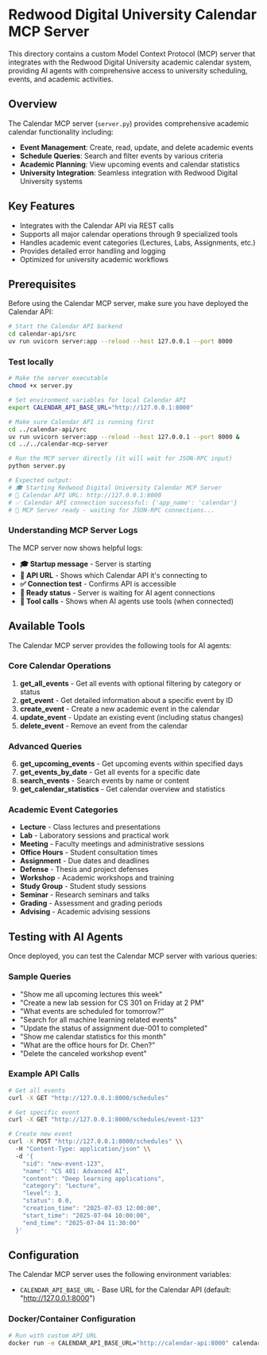 # Redwood Digital University Calendar MCP Server

This directory contains a custom Model Context Protocol (MCP) server that integrates with the Redwood Digital University academic calendar system, 
providing AI agents with comprehensive access to university scheduling, events, and academic activities.

## Overview

The Calendar MCP server (`server.py`) provides comprehensive academic calendar functionality including:
- **Event Management**: Create, read, update, and delete academic events
- **Schedule Queries**: Search and filter events by various criteria
- **Academic Planning**: View upcoming events and calendar statistics
- **University Integration**: Seamless integration with Redwood Digital University systems

## Key Features

- Integrates with the Calendar API via REST calls
- Supports all major calendar operations through 9 specialized tools
- Handles academic event categories (Lectures, Labs, Assignments, etc.)
- Provides detailed error handling and logging
- Optimized for university academic workflows

## Prerequisites

Before using the Calendar MCP server, make sure you have deployed the Calendar API:

```bash
# Start the Calendar API backend
cd calendar-api/src
uv run uvicorn server:app --reload --host 127.0.0.1 --port 8000
```

### Test locally

```bash
# Make the server executable
chmod +x server.py

# Set environment variables for local Calendar API
export CALENDAR_API_BASE_URL="http://127.0.0.1:8000"

# Make sure Calendar API is running first
cd ../calendar-api/src
uv run uvicorn server:app --reload --host 127.0.0.1 --port 8000 &
cd ../../calendar-mcp-server

# Run the MCP server directly (it will wait for JSON-RPC input)
python server.py

# Expected output:
# 🎓 Starting Redwood Digital University Calendar MCP Server
# 📡 Calendar API URL: http://127.0.0.1:8000
# ✅ Calendar API connection successful: {'app_name': 'calendar'}
# 🔄 MCP Server ready - waiting for JSON-RPC connections...
```

### Understanding MCP Server Logs

The MCP server now shows helpful logs:
- **🎓 Startup message** - Server is starting
- **📡 API URL** - Shows which Calendar API it's connecting to
- **✅ Connection test** - Confirms API is accessible
- **🔄 Ready status** - Server is waiting for AI agent connections
- **🔧 Tool calls** - Shows when AI agents use tools (when connected)

## Available Tools

The Calendar MCP server provides the following tools for AI agents:

### Core Calendar Operations
1. **get_all_events** - Get all events with optional filtering by category or status
2. **get_event** - Get detailed information about a specific event by ID
3. **create_event** - Create a new academic event in the calendar
4. **update_event** - Update an existing event (including status changes)
5. **delete_event** - Remove an event from the calendar

### Advanced Queries
6. **get_upcoming_events** - Get upcoming events within specified days
7. **get_events_by_date** - Get all events for a specific date
8. **search_events** - Search events by name or content
9. **get_calendar_statistics** - Get calendar overview and statistics

### Academic Event Categories
- **Lecture** - Class lectures and presentations
- **Lab** - Laboratory sessions and practical work
- **Meeting** - Faculty meetings and administrative sessions
- **Office Hours** - Student consultation times
- **Assignment** - Due dates and deadlines
- **Defense** - Thesis and project defenses
- **Workshop** - Academic workshops and training
- **Study Group** - Student study sessions
- **Seminar** - Research seminars and talks
- **Grading** - Assessment and grading periods
- **Advising** - Academic advising sessions

## Testing with AI Agents

Once deployed, you can test the Calendar MCP server with various queries:

### Sample Queries
- "Show me all upcoming lectures this week"
- "Create a new lab session for CS 301 on Friday at 2 PM"
- "What events are scheduled for tomorrow?"
- "Search for all machine learning related events"
- "Update the status of assignment due-001 to completed"
- "Show me calendar statistics for this month"
- "What are the office hours for Dr. Chen?"
- "Delete the canceled workshop event"

### Example API Calls
```bash
# Get all events
curl -X GET "http://127.0.0.1:8000/schedules"

# Get specific event
curl -X GET "http://127.0.0.1:8000/schedules/event-123"

# Create new event
curl -X POST "http://127.0.0.1:8000/schedules" \\
  -H "Content-Type: application/json" \\
  -d '{
    "sid": "new-event-123",
    "name": "CS 401: Advanced AI",
    "content": "Deep learning applications",
    "category": "Lecture",
    "level": 3,
    "status": 0.0,
    "creation_time": "2025-07-03 12:00:00",
    "start_time": "2025-07-04 10:00:00",
    "end_time": "2025-07-04 11:30:00"
  }'
```

## Configuration

The Calendar MCP server uses the following environment variables:

- `CALENDAR_API_BASE_URL` - Base URL for the Calendar API (default: "http://127.0.0.1:8000")

### Docker/Container Configuration
```bash
# Run with custom API URL
docker run -e CALENDAR_API_BASE_URL="http://calendar-api:8000" calendar-mcp-server:latest
```